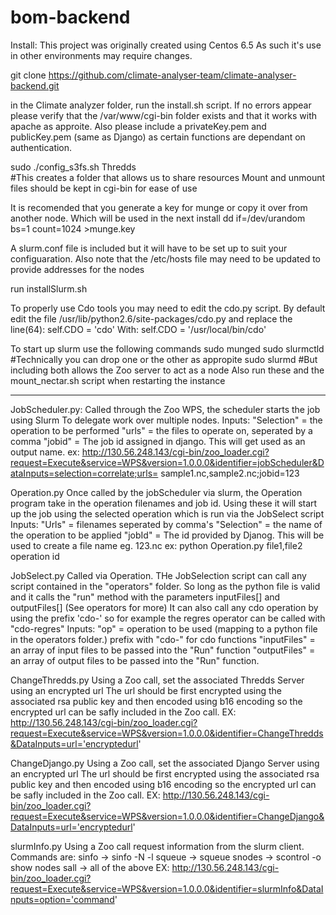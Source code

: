 bom-backend
===========

Install:
This project was originally created using Centos 6.5 As such it's use
in other environments may require changes.

git clone https://github.com/climate-analyser-team/climate-analyser-backend.git

in the Climate analyzer folder, run the install.sh script.
If no errors appear please verify that the /var/www/cgi-bin folder
exists and that it works with apache as approite.
Also please include a privateKey.pem and publicKey.pem (same as Django)
as certain functions are dependant on authentication.

sudo ./config_s3fs.sh Thredds	
#This creates a folder that allows us to share resources
Mount and unmount files should be kept in cgi-bin for ease of use

It is recomended that you generate a key for munge or copy it over
from another node. Which will be used in the next install 
dd if=/dev/urandom bs=1 count=1024 >munge.key

A slurm.conf file is included but it will have to be set up to suit your
configuaration. Also note that the /etc/hosts file may need to be
updated to provide addresses for the nodes 

run installSlurm.sh

To properly use Cdo tools you may need to edit the cdo.py script.
By default edit the file /usr/lib/python2.6/site-packages/cdo.py
and replace the line(64): self.CDO = 'cdo'
With: self.CDO = '/usr/local/bin/cdo'

To start up slurm use the following commands
sudo munged
sudo slurmctld	#Technically you can drop one or the other as appropite
sudo slurmd	#But including both allows the Zoo server to act as a node
Also run these and the mount_nectar.sh script when restarting the instance

-------------------------------------------------

JobScheduler.py:
Called through the Zoo WPS, the scheduler starts the job using Slurm
To delegate work over multiple nodes. 
Inputs: 
"Selection" = the operation to be performed
"urls" = the files to operate on, seperated by a comma
"jobid" = The job id assigned in django. This will get used as an output name.
ex: http://130.56.248.143/cgi-bin/zoo_loader.cgi?request=Execute&service=WPS&version=1.0.0.0&identifier=jobScheduler&DataInputs=selection=correlate;urls=
sample1.nc,sample2.nc;jobid=123

Operation.py
Once called by the jobScheduler via slurm, the Operation program take in the operation
filenames and job id. Using these it will start up the job using the selected operation
which is run via the JobSelect script
Inputs: "Urls" = filenames seperated by comma's
"Selection" = the name of the operation to be applied
"jobId" = The id provided by Djanog. This will be used to create a file name
eg. 123.nc
ex: python Operation.py file1,file2 operation id

JobSelect.py
Called via Operation. THe JobSelection script can call any script contained in the
"operators" folder. So long as the python file is valid and it calls the "run" method
with the parameters inputFiles[] and outputFiles[] (See operators for more)
It can also call any cdo operation by using the prefix 'cdo-' so for example the regres
operator can be called with "cdo-regres"
Inputs: "op" = operation to be used (mapping to a python file in the operators folder.)
prefix with "cdo-" for cdo functions
"inputFiles" = an array of input files to be passed into the "Run" function
"outputFiles" = an array of output files to be passed into the "Run" function.

ChangeThredds.py
Using a Zoo call, set the associated Thredds Server using an encrypted url
The url should be first encrypted using the associated rsa public key and
then encoded using b16 encoding so the encrypted url can be safly included
in the Zoo call.
EX: http://130.56.248.143/cgi-bin/zoo_loader.cgi?request=Execute&service=WPS&version=1.0.0.0&identifier=ChangeThredds&DataInputs=url='encryptedurl'

ChangeDjango.py
Using a Zoo call, set the associated Django Server using an encrypted url
The url should be first encrypted using the associated rsa public key and
then encoded using b16 encoding so the encrypted url can be safly included
in the Zoo call.
EX: http://130.56.248.143/cgi-bin/zoo_loader.cgi?request=Execute&service=WPS&version=1.0.0.0&identifier=ChangeDjango&DataInputs=url='encryptedurl'

slurmInfo.py
Using a Zoo call request information from the slurm client. Commands are:
sinfo    -> sinfo -N -l
squeue -> squeue
snodes -> scontrol -o show nodes
sall      -> all of the above
EX: http://130.56.248.143/cgi-bin/zoo_loader.cgi?request=Execute&service=WPS&version=1.0.0.0&identifier=slurmInfo&DataInputs=option='command'

